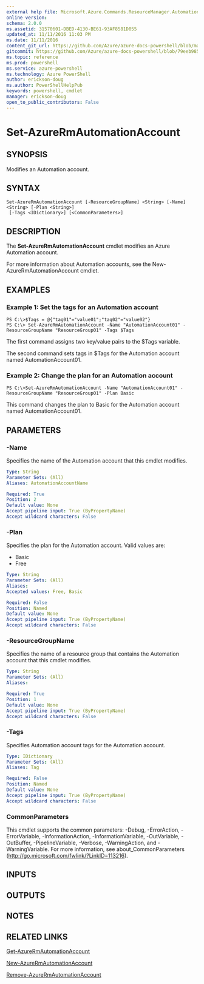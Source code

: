 ```yaml
---
external help file: Microsoft.Azure.Commands.ResourceManager.Automation.dll-Help.xml
online version: 
schema: 2.0.0
ms.assetid: 31570601-DBED-4130-BE61-93AF8581D055
updated_at: 11/11/2016 11:03 PM
ms.date: 11/11/2016
content_git_url: https://github.com/Azure/azure-docs-powershell/blob/master/azureps-cmdlets-docs/ResourceManager/AzureRM.Automation/v2.1.0/Set-AzureRmAutomationAccount.md
gitcommit: https://github.com/Azure/azure-docs-powershell/blob/79eeb985ea480979357fb4695832a0c3d29a48bf/azureps-cmdlets-docs/ResourceManager/AzureRM.Automation/v2.1.0/Set-AzureRmAutomationAccount.md
ms.topic: reference
ms.prod: powershell
ms.service: azure-powershell
ms.technology: Azure PowerShell
author: erickson-doug
ms.author: PowerShellHelpPub
keywords: powershell, cmdlet
manager: erickson-doug
open_to_public_contributors: False
---
```


# Set-AzureRmAutomationAccount

## SYNOPSIS
Modifies an Automation account.

## SYNTAX

```
Set-AzureRmAutomationAccount [-ResourceGroupName] <String> [-Name] <String> [-Plan <String>]
 [-Tags <IDictionary>] [<CommonParameters>]
```

## DESCRIPTION
The **Set-AzureRmAutomationAccount** cmdlet modifies an Azure Automation account.

For more information about Automation accounts, see the New-AzureRmAutomationAccount cmdlet.

## EXAMPLES

### Example 1: Set the tags for an Automation account
```
PS C:\>$Tags = @{"tag01"="value01";"tag02"="value02"}
PS C:\> Set-AzureRmAutomationAccount -Name "AutomationAccount01" -ResourceGroupName "ResourceGroup01" -Tags $Tags
```

The first command assigns two key/value pairs to the $Tags variable.

The second command sets tags in $Tags for the Automation account named AutomationAccount01.

### Example 2: Change the plan for an Automation account
```
PS C:\>Set-AzureRmAutomationAccount -Name "AutomationAccount01" -ResourceGroupName "ResourceGroup01" -Plan Basic
```

This command changes the plan to Basic for the Automation account named AutomationAccount01.

## PARAMETERS

### -Name
Specifies the name of the Automation account that this cmdlet modifies.

```yaml
Type: String
Parameter Sets: (All)
Aliases: AutomationAccountName

Required: True
Position: 2
Default value: None
Accept pipeline input: True (ByPropertyName)
Accept wildcard characters: False
```

### -Plan
Specifies the plan for the Automation account.
Valid values are: 

- Basic 
- Free

```yaml
Type: String
Parameter Sets: (All)
Aliases: 
Accepted values: Free, Basic

Required: False
Position: Named
Default value: None
Accept pipeline input: True (ByPropertyName)
Accept wildcard characters: False
```

### -ResourceGroupName
Specifies the name of a resource group that contains the Automation account that this cmdlet modifies.

```yaml
Type: String
Parameter Sets: (All)
Aliases: 

Required: True
Position: 1
Default value: None
Accept pipeline input: True (ByPropertyName)
Accept wildcard characters: False
```

### -Tags
Specifies Automation account tags for the Automation account.

```yaml
Type: IDictionary
Parameter Sets: (All)
Aliases: Tag

Required: False
Position: Named
Default value: None
Accept pipeline input: True (ByPropertyName)
Accept wildcard characters: False
```

### CommonParameters
This cmdlet supports the common parameters: -Debug, -ErrorAction, -ErrorVariable, -InformationAction, -InformationVariable, -OutVariable, -OutBuffer, -PipelineVariable, -Verbose, -WarningAction, and -WarningVariable. For more information, see about_CommonParameters (http://go.microsoft.com/fwlink/?LinkID=113216).

## INPUTS

## OUTPUTS

## NOTES

## RELATED LINKS

[Get-AzureRmAutomationAccount](xref:ResourceManager/AzureRM.Automation/v2.1.0/Get-AzureRmAutomationAccount.md)

[New-AzureRmAutomationAccount](xref:ResourceManager/AzureRM.Automation/v2.1.0/New-AzureRmAutomationAccount.md)

[Remove-AzureRmAutomationAccount](xref:ResourceManager/AzureRM.Automation/v2.1.0/Remove-AzureRmAutomationAccount.md)


